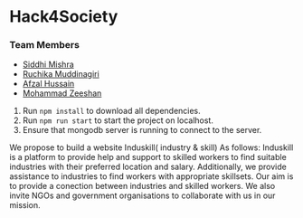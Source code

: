 # Hack4Society

### Team Members

- <a href="https://github.com/Sidsag">Siddhi Mishra</a>
- <a href="https://github.com/ruchikamuddinagiri">Ruchika Muddinagiri</a>
- <a href="https://github.com/afzalhussain555">Afzal Hussain</a>
- <a href="https://github.com/m-zest">Mohammad Zeeshan</a>

1. Run ```npm install``` to download all dependencies.
2. Run ```npm run start``` to start the project on localhost.
3. Ensure that mongodb server is running to connect to the server.

We propose to build a website Induskill( industry & skill)
As follows:
Induskill is a platform to provide help and support to skilled workers to find suitable industries with their preferred location and salary. Additionally, we provide assistance to industries to find workers with appropriate skillsets. Our aim is to provide a conection between industries and skilled workers. We also invite NGOs and government organisations to collaborate with us in our mission.



